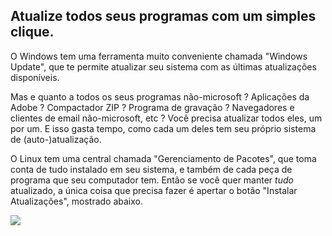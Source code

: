 <?php require("../../entete.php"); ?> <?php require("../../base.php"); ?>

<div id="corps">

<h2>﻿Atualize todos seus programas com um simples clique.</h2>

<p>O Windows tem uma ferramenta muito conveniente chamada "Windows Update", que te permite atualizar seu sistema com as últimas atualizações disponíveis.</p>

<p>Mas e quanto a todos os seus programas não-microsoft ? Aplicações da Adobe ? Compactador ZIP ? Programa de gravação ? Navegadores e clientes de email não-microsoft, etc ? Você precisa atualizar todos eles, um por um. E isso gasta tempo, como cada um deles tem seu próprio sistema de (auto-)atualização.</p>

<p>O Linux tem uma central chamada "Gerenciamento de Pacotes", que toma conta de tudo instalado em seu sistema, e também de cada peça de programa que seu computador tem. Então se você quer manter <i>tudo</i> atualizado, a única coisa que precisa fazer é apertar o botão "Instalar Atualizações", mostrado abaixo.</p>

<img src="Images/global_update.png" />

</div>
</body>
</html>
